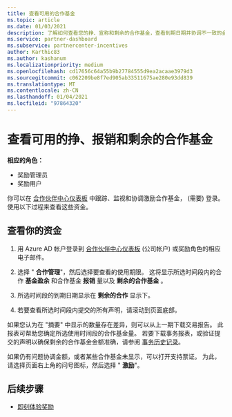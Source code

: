 ```yaml
---
title: 查看可用的合作基金
ms.topic: article
ms.date: 01/03/2021
description: 了解如何查看您的挣、宣称和剩余的合作基金，查看到期日期并协调不一致的金额。
ms.service: partner-dashboard
ms.subservice: partnercenter-incentives
author: Karthic83
ms.author: kashanum
ms.localizationpriority: medium
ms.openlocfilehash: cd17656c64a55b9b27784555d9ea2acaae3979d3
ms.sourcegitcommit: c062209be8f7ed905ab33511675ae280e93dd839
ms.translationtype: MT
ms.contentlocale: zh-CN
ms.lasthandoff: 01/04/2021
ms.locfileid: "97864320"
---
```

# <a name="view-available-earned-claimed-and-remaining-co-op-funds"></a>查看可用的挣、报销和剩余的合作基金

**相应的角色：**

- 奖励管理员
- 奖励用户

你可以在 [合作伙伴中心仪表板](https://partner.microsoft.com/dashboard/) 中跟踪、监视和协调激励合作基金， (需要) 登录。 使用以下过程来查看这些资金。

## <a name="view-your-funds"></a>查看你的资金

1. 用 Azure AD 帐户登录到 [合作伙伴中心仪表板](https://partner.microsoft.com/dashboard/) (公司帐户) 或奖励角色的相应电子邮件。

2. 选择 " **合作管理**"，然后选择要查看的使用期限。 这将显示所选时间段内的合作 **基金盈余** 和合作基金 **报销** 量以及 **剩余的合作基金** 。

3. 所选时间段的到期日期显示在 **剩余的合作** 显示下。  

4. 若要查看所选时间段内提交的所有声明，请滚动到页面底部。

如果您认为在 "摘要" 中显示的数量存在差异，则可以从上一期下载交易报告。 此报表可帮助您确定所选使用时间段的合作基金量。 若要下载事务报表，或验证提交的声明以确保剩余的合作基金金额准确，请参阅 [事务历史记录](/partner-center/payout-statement#transaction-history)。

如果仍有问题协调金额，或者某些合作基金未显示，可以打开支持票证。 为此，请选择页面右上角的问号图标，然后选择 " **激励**"。

## <a name="next-steps"></a>后续步骤

- [即刻体验奖励](incentives-get-started-intro.md)
